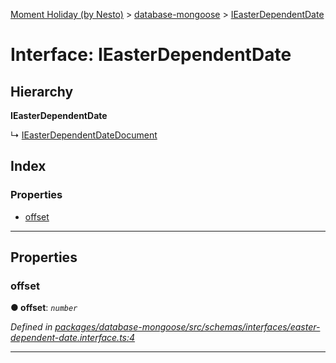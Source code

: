 [Moment Holiday (by Nesto)](../README.md) > [database-mongoose](../modules/database_mongoose.md) > [IEasterDependentDate](../interfaces/database_mongoose.ieasterdependentdate.md)

# Interface: IEasterDependentDate

## Hierarchy

**IEasterDependentDate**

↳  [IEasterDependentDateDocument](database_mongoose.ieasterdependentdatedocument.md)

## Index

### Properties

* [offset](database_mongoose.ieasterdependentdate.md#offset)

---

## Properties

<a id="offset"></a>

###  offset

**● offset**: *`number`*

*Defined in [packages/database-mongoose/src/schemas/interfaces/easter-dependent-date.interface.ts:4](https://github.com/nesto-software/moment-holiday/blob/72ce1a6/packages/database-mongoose/src/schemas/interfaces/easter-dependent-date.interface.ts#L4)*

___

